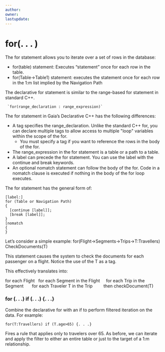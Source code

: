 ```yaml
---
author: 
owner: 
lastupdate: 
---
```


# for(. . . )

The for statement allows you to iterate over a set of rows in the database:

- for(table) statement: Executes “statement” once for each row in the table.
- for(Table->Table1) statement: executes the statement once for each row in the 1:m list implied by the Navigation Path

The declarative for statement is similar to the range-based for statement in standard C++. 

	 `for(range_declaration : range_expression)`

The for statement in Gaia’s Declarative C++ has the following differences:

- A tag specifies the range_declaration. Unlike the standard C++ for, you can declare multiple tags to allow access to multiple "loop" variables within the scope of the for. 
    - You must specify a tag if you want to reference the rows in the body of the for.
- The range_expression in the for statement is a table or a path to a table.  
- A label can precede the for statement. You can use the label with the continue and break keywords.
- An optional nomatch statement can follow the body of the for. Code in a nomatch clause is executed if nothing in the body of the for loop executes.

The for statement has the general form of:

```
[label:]
for (Table or Navigation Path)
{
  [continue [label]];
  [break [label]];
}
[nomatch
{
}

```

Let’s consider a simple example:
 for(Flight->Segments->Trips->T:Travellers)
  	CheckDocuments(T)

This statement causes the system to check the documents for each passenger on a flight. Notice the use of the T as a tag.

This effectively translates into:

for each Flight
&nbsp;&nbsp;for each Segment in the Flight
&nbsp;&nbsp;&nbsp;&nbsp;for each Trip in the Segment
&nbsp;&nbsp;&nbsp;&nbsp;&nbsp;&nbsp;for each Traveler T in the Trip
&nbsp;&nbsp;&nbsp;&nbsp;&nbsp;&nbsp;&nbsp;&nbsp;then checkDocument(T)

### for (. . .) if (. . .) {. . .}

Combine the declarative for with an if to perform filtered iteration on the data. For example:

`for(T:Travellers) if (T.age>65) {. . .}`

Fires a rule that applies only to travelers over 65. As before, we can iterate and apply the filter to either an entire table or just to the target of a 1:m relationship.
